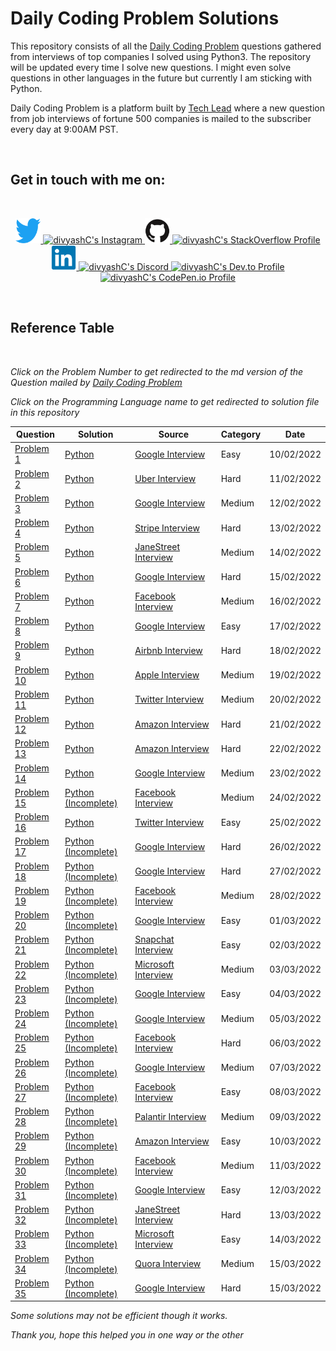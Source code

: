 # Daily Coding Problem Solutions

This repository consists of all the [Daily Coding Problem](https://www.dailycodingproblem.com/) questions gathered from interviews of top companies I solved using Python3. The repository will be updated every time I solve new questions. I might even solve questions in other languages in the future but currently I am sticking with Python.

Daily Coding Problem is a platform built by [Tech Lead](https://www.youtube.com/c/TechLead/) where a new question from job interviews of fortune 500 companies is mailed to the subscriber every day at 9:00AM PST.

<br/>

## Get in touch with me on:

<br/>

<p align="center">
 <a href="https://twitter.com/dork_v2" target="_blank">
  <img src="https://github.com/devicons/devicon/blob/master/icons/twitter/twitter-original.svg" alt="divyashC's Twitter" width="40" height="40"/>     
 </a>
 <a href="https://www.instagram.com/dork_v3.0/" target="_blank">
  <img src="https://raw.githubusercontent.com/rahuldkjain/github-profile-readme-generator/master/src/images/icons/Social/instagram.svg" alt="divyashC's Instagram" width="40" height="40" />    
 </a>
 <a href="https://github.com/divyashC/" target="_blank">
  <img src="https://github.com/devicons/devicon/blob/master/icons/github/github-original.svg" alt="divyashC's GitHub"  width="40" height="40"/>    
 </a>
 <a href="https://stackoverflow.com/users/15124365" target="_blank">
  <img src="https://raw.githubusercontent.com/rahuldkjain/github-profile-readme-generator/master/src/images/icons/Social/stack-overflow.svg" alt="divyashC's StackOverflow Profile"  width="40" height="40"/>    
 </a>
 <a href="https://www.linkedin.com/in/divyashc/" target="_blank">
  <img src="https://github.com/devicons/devicon/blob/master/icons/linkedin/linkedin-original.svg" alt="divyashC's LinkedIn"  width="40" height="40"/>    
 </a>
 <a href="https://discord.com/users/Dork#0448" target="_blank">
  <img src="https://raw.githubusercontent.com/rahuldkjain/github-profile-readme-generator/master/src/images/icons/Social/discord.svg" alt="divyashC's Discord"  width="40" height="40"/>
 </a>
 <a href="https://dev.to/divyashc" target="_blank">
  <img src="https://raw.githubusercontent.com/rahuldkjain/github-profile-readme-generator/master/src/images/icons/Social/devto.svg" alt="divyashC's Dev.to Profile"  width="40" height="40"/>    
 </a>
 <a href="https://codepen.io/divyashc" target="_blank">
  <img src="https://raw.githubusercontent.com/rahuldkjain/github-profile-readme-generator/master/src/images/icons/Social/codepen.svg" alt="divyashC's CodePen.io Profile"  width="40" height="40"/>    
 </a>
</p>

<br/>

## Reference Table

<br/>

_Click on the Problem Number to get redirected to the md version of the Question mailed by [Daily Coding Problem](https://www.dailycodingproblem.com/)_

_Click on the Programming Language name to get redirected to solution file in this repository_

| **Question**                                                                                    | **Solution**                                                                                             | **Source**                                        | **Category** | **Date**   |
| ----------------------------------------------------------------------------------------------- | -------------------------------------------------------------------------------------------------------- | ------------------------------------------------- | ------------ | ---------- |
| [Problem 1](https://github.com/divyashC/daily_coding_problem/blob/main/Problem_01/question.md)  | [Python](https://github.com/divyashC/daily_coding_problem/blob/main/Problem_01/solution.py)              | [Google Interview](https://www.google.com/)       | Easy         | 10/02/2022 |
| [Problem 2](https://github.com/divyashC/daily_coding_problem/blob/main/Problem_02/question.md)  | [Python](https://github.com/divyashC/daily_coding_problem/blob/main/Problem_02/solution.py)              | [Uber Interview](https://www.uber.com/in/en/)     | Hard         | 11/02/2022 |
| [Problem 3](https://github.com/divyashC/daily_coding_problem/blob/main/Problem_03/question.md)  | [Python](https://github.com/divyashC/daily_coding_problem/blob/main/Problem_03/solution.py)              | [Google Interview](https://www.google.com/)       | Medium       | 12/02/2022 |
| [Problem 4](https://github.com/divyashC/daily_coding_problem/blob/main/Problem_04/question.md)  | [Python](https://github.com/divyashC/daily_coding_problem/blob/main/Problem_04/solution.py)              | [Stripe Interview](https://www.stripe.com/)       | Hard         | 13/02/2022 |
| [Problem 5](https://github.com/divyashC/daily_coding_problem/blob/main/Problem_05/question.md)  | [Python](https://github.com/divyashC/daily_coding_problem/blob/main/Problem_05/solution.py)              | [JaneStreet Interview](https://janestreet.com/)   | Medium       | 14/02/2022 |
| [Problem 6](https://github.com/divyashC/daily_coding_problem/blob/main/Problem_06/question.md)  | [Python](https://github.com/divyashC/daily_coding_problem/blob/main/Problem_06/solution.py)              | [Google Interview](https://www.google.com/)       | Hard         | 15/02/2022 |
| [Problem 7](https://github.com/divyashC/daily_coding_problem/blob/main/Problem_07/question.md)  | [Python](https://github.com/divyashC/daily_coding_problem/blob/main/Problem_07/solution.py)              | [Facebook Interview](https://www.facebook.com/)   | Medium       | 16/02/2022 |
| [Problem 8](https://github.com/divyashC/daily_coding_problem/blob/main/Problem_08/question.md)  | [Python](https://github.com/divyashC/daily_coding_problem/blob/main/Problem_08/solution.py)              | [Google Interview](https://www.google.com/)       | Easy         | 17/02/2022 |
| [Problem 9](https://github.com/divyashC/daily_coding_problem/blob/main/Problem_09/question.md)  | [Python](https://github.com/divyashC/daily_coding_problem/blob/main/Problem_09/solution.py)              | [Airbnb Interview](https://www.airbnb.com/)       | Hard         | 18/02/2022 |
| [Problem 10](https://github.com/divyashC/daily_coding_problem/blob/main/Problem_10/question.md) | [Python](https://github.com/divyashC/daily_coding_problem/blob/main/Problem_10/solution.py)              | [Apple Interview](https://www.apple.com/)         | Medium       | 19/02/2022 |
| [Problem 11](https://github.com/divyashC/daily_coding_problem/blob/main/Problem_11/question.md) | [Python](https://github.com/divyashC/daily_coding_problem/blob/main/Problem_11/solution.py)              | [Twitter Interview](https://www.twitter.com/)     | Medium       | 20/02/2022 |
| [Problem 12](https://github.com/divyashC/daily_coding_problem/blob/main/Problem_12/question.md) | [Python](https://github.com/divyashC/daily_coding_problem/blob/main/Problem_12/solution.py)              | [Amazon Interview](https://www.amazon.com/)       | Hard         | 21/02/2022 |
| [Problem 13](https://github.com/divyashC/daily_coding_problem/blob/main/Problem_13/question.md) | [Python](https://github.com/divyashC/daily_coding_problem/blob/main/Problem_13/solution.py)              | [Amazon Interview](https://www.amazon.com/)       | Hard         | 22/02/2022 |
| [Problem 14](https://github.com/divyashC/daily_coding_problem/blob/main/Problem_14/question.md) | [Python](https://github.com/divyashC/daily_coding_problem/blob/main/Problem_14/solution.py)              | [Google Interview](https://www.google.com/)       | Medium       | 23/02/2022 |
| [Problem 15](https://github.com/divyashC/daily_coding_problem/blob/main/Problem_15/question.md) | [Python (Incomplete)](https://github.com/divyashC/daily_coding_problem/blob/main/Problem_15/solution.py) | [Facebook Interview](https://www.facebook.com/)   | Medium       | 24/02/2022 |
| [Problem 16](https://github.com/divyashC/daily_coding_problem/blob/main/Problem_16/question.md) | [Python](https://github.com/divyashC/daily_coding_problem/blob/main/Problem_16/solution.py)              | [Twitter Interview](https://www.twitter.com/)     | Easy         | 25/02/2022 |
| [Problem 17](https://github.com/divyashC/daily_coding_problem/blob/main/Problem_17/question.md) | [Python (Incomplete)](https://github.com/divyashC/daily_coding_problem/blob/main/Problem_17/solution.py) | [Google Interview](https://www.google.com/)       | Hard         | 26/02/2022 |
| [Problem 18](https://github.com/divyashC/daily_coding_problem/blob/main/Problem_18/question.md) | [Python (Incomplete)](https://github.com/divyashC/daily_coding_problem/blob/main/Problem_18/solution.py) | [Google Interview](https://www.google.com/)       | Hard         | 27/02/2022 |
| [Problem 19](https://github.com/divyashC/daily_coding_problem/blob/main/Problem_19/question.md) | [Python (Incomplete)](https://github.com/divyashC/daily_coding_problem/blob/main/Problem_19/solution.py) | [Facebook Interview](https://www.facebook.com/)   | Medium       | 28/02/2022 |
| [Problem 20](https://github.com/divyashC/daily_coding_problem/blob/main/Problem_20/question.md) | [Python (Incomplete)](https://github.com/divyashC/daily_coding_problem/blob/main/Problem_20/solution.py) | [Google Interview](https://www.google.com/)       | Easy         | 01/03/2022 |
| [Problem 21](https://github.com/divyashC/daily_coding_problem/blob/main/Problem_21/question.md) | [Python (Incomplete)](https://github.com/divyashC/daily_coding_problem/blob/main/Problem_21/solution.py) | [Snapchat Interview](https://www.snapchat.com/)   | Easy         | 02/03/2022 |
| [Problem 22](https://github.com/divyashC/daily_coding_problem/blob/main/Problem_22/question.md) | [Python (Incomplete)](https://github.com/divyashC/daily_coding_problem/blob/main/Problem_22/solution.py) | [Microsoft Interview](https://www.microsoft.com/) | Medium       | 03/03/2022 |
| [Problem 23](https://github.com/divyashC/daily_coding_problem/blob/main/Problem_23/question.md) | [Python (Incomplete)](https://github.com/divyashC/daily_coding_problem/blob/main/Problem_23/solution.py) | [Google Interview](https://www.google.com/)       | Easy         | 04/03/2022 |
| [Problem 24](https://github.com/divyashC/daily_coding_problem/blob/main/Problem_24/question.md) | [Python (Incomplete)](https://github.com/divyashC/daily_coding_problem/blob/main/Problem_24/solution.py) | [Google Interview](https://www.google.com/)       | Medium       | 05/03/2022 |
| [Problem 25](https://github.com/divyashC/daily_coding_problem/blob/main/Problem_25/question.md) | [Python (Incomplete)](https://github.com/divyashC/daily_coding_problem/blob/main/Problem_25/solution.py) | [Facebook Interview](https://www.facebook.com/)   | Hard         | 06/03/2022 |
| [Problem 26](https://github.com/divyashC/daily_coding_problem/blob/main/Problem_26/question.md) | [Python (Incomplete)](https://github.com/divyashC/daily_coding_problem/blob/main/Problem_26/solution.py) | [Google Interview](https://www.google.com/)       | Medium       | 07/03/2022 |
| [Problem 27](https://github.com/divyashC/daily_coding_problem/blob/main/Problem_27/question.md) | [Python (Incomplete)](https://github.com/divyashC/daily_coding_problem/blob/main/Problem_27/solution.py) | [Facebook Interview](https://www.facebook.com/)   | Easy         | 08/03/2022 |
| [Problem 28](https://github.com/divyashC/daily_coding_problem/blob/main/Problem_28/question.md) | [Python (Incomplete)](https://github.com/divyashC/daily_coding_problem/blob/main/Problem_28/solution.py) | [Palantir Interview](https://www.palantir.com/)   | Medium       | 09/03/2022 |
| [Problem 29](https://github.com/divyashC/daily_coding_problem/blob/main/Problem_29/question.md) | [Python (Incomplete)](https://github.com/divyashC/daily_coding_problem/blob/main/Problem_29/solution.py) | [Amazon Interview](https://www.amazon.com/)       | Easy         | 10/03/2022 |
| [Problem 30](https://github.com/divyashC/daily_coding_problem/blob/main/Problem_30/question.md) | [Python (Incomplete)](https://github.com/divyashC/daily_coding_problem/blob/main/Problem_30/solution.py) | [Facebook Interview](https://www.facebook.com/)   | Medium       | 11/03/2022 |
| [Problem 31](https://github.com/divyashC/daily_coding_problem/blob/main/Problem_31/question.md) | [Python (Incomplete)](https://github.com/divyashC/daily_coding_problem/blob/main/Problem_31/solution.py) | [Google Interview](https://www.google.com/)       | Easy         | 12/03/2022 |
| [Problem 32](https://github.com/divyashC/daily_coding_problem/blob/main/Problem_32/question.md) | [Python (Incomplete)](https://github.com/divyashC/daily_coding_problem/blob/main/Problem_32/solution.py) | [JaneStreet Interview](https://janestreet.com/)   | Hard         | 13/03/2022 |
| [Problem 33](https://github.com/divyashC/daily_coding_problem/blob/main/Problem_33/question.md) | [Python (Incomplete)](https://github.com/divyashC/daily_coding_problem/blob/main/Problem_33/solution.py) | [Microsoft Interview](https://www.microsoft.com/) | Easy         | 14/03/2022 |
| [Problem 34](https://github.com/divyashC/daily_coding_problem/blob/main/Problem_34/question.md) | [Python (Incomplete)](https://github.com/divyashC/daily_coding_problem/blob/main/Problem_34/solution.py) | [Quora Interview](https://www.quora.com/)         | Medium       | 15/03/2022 |
| [Problem 35](https://github.com/divyashC/daily_coding_problem/blob/main/Problem_35/question.md) | [Python (Incomplete)](https://github.com/divyashC/daily_coding_problem/blob/main/Problem_35/solution.py) | [Google Interview](https://www.google.com/)       | Hard         | 15/03/2022 |

_Some solutions may not be efficient though it works._

_Thank you, hope this helped you in one way or the other_
